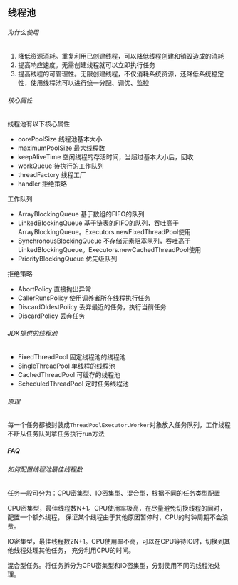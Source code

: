 线程池
-

###### 为什么使用

1. 降低资源消耗。重复利用已创建线程，可以降低线程创建和销毁造成的消耗
2. 提高响应速度。无需创建线程就可以立即执行任务
3. 提高线程的可管理性。无限创建线程，不仅消耗系统资源，还降低系统稳定性，使用线程池可以进行统一分配、调优、监控

###### 核心属性

线程池有以下核心属性

- corePoolSize 线程池基本大小
- maximumPoolSize 最大线程数
- keepAliveTime 空闲线程的存活时间，当超过基本大小后，回收
- workQueue 待执行的工作队列
- threadFactory 线程工厂
- handler 拒绝策略

工作队列

- ArrayBlockingQueue 基于数组的FIFO的队列
- LinkedBlockingQueue 基于链表的FIFO的队列，吞吐高于ArrayBlockingQueue。Executors.newFixedThreadPool使用
- SynchronousBlockingQueue 不存储元素阻塞队列，吞吐高于LinkedBlockingQueue。Executors.newCachedThreadPool使用
- PriorityBlockingQueue 优先级队列

拒绝策略

- AbortPolicy 直接抛出异常
- CallerRunsPolicy 使用调养者所在线程执行任务
- DiscardOldestPolicy 丢弃最近的任务，执行当前任务
- DiscardPolicy 丢弃任务

###### JDK提供的线程池

- FixedThreadPool 固定线程池的线程池
- SingleThreadPool 单线程的线程池
- CachedThreadPool 可缓存的线程池
- ScheduledThreadPool 定时任务线程池

###### 原理

每一个任务都被封装成`ThreadPoolExecutor.Worker`对象放入任务队列，工作线程不断从任务队列拿任务执行run方法

##### FAQ

###### 如何配置线程池最佳线程数

任务一般可分为：CPU密集型、IO密集型、混合型，根据不同的任务类型配置

CPU密集型，最佳线程数N+1。CPU使用率极高，在尽量避免切换线程的同时，配置一个额外线程，
保证某个线程由于其他原因暂停时，CPU的时钟周期不会浪费。

IO密集型，最佳线程数2N+1。CPU使用率不高，可以在CPU等待IO时，切换到其他线程处理其他任务，
充分利用CPU的时间。

混合型任务。将任务拆分为CPU密集型和IO密集型，分别使用不同的线程池处理。

